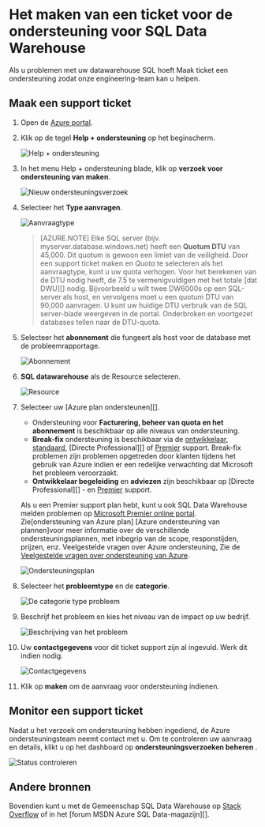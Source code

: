<properties
   pageTitle="Het maken van een ticket voor de ondersteuning voor SQL Data Warehouse | Microsoft Azure"
   description="Het maken van een support ticket in Azure SQL Data Warehouse."
   services="sql-data-warehouse"
   documentationCenter="NA"
   authors="sonyam"
   manager="barbkess"
   editor=""/>

<tags
   ms.service="sql-data-warehouse"
   ms.devlang="NA"
   ms.topic="get-started-article"
   ms.tgt_pltfrm="NA"
   ms.workload="data-services"
   ms.date="09/01/2016"
   ms.author="sonyama;barbkess"/>

# <a name="how-to-create-a-support-ticket-for-sql-data-warehouse"></a>Het maken van een ticket voor de ondersteuning voor SQL Data Warehouse
 
Als u problemen met uw datawarehouse SQL hoeft Maak ticket een ondersteuning zodat onze engineering-team kan u helpen.

## <a name="create-a-support-ticket"></a>Maak een support ticket

1. Open de [Azure portal][].

2. Klik op de tegel **Help + ondersteuning** op het beginscherm.

    ![Help + ondersteuning](./media/sql-data-warehouse-get-started-create-support-ticket/help-support.png)

3. In het menu Help + ondersteuning blade, klik op **verzoek voor ondersteuning van maken**.

    ![Nieuw ondersteuningsverzoek](./media/sql-data-warehouse-get-started-create-support-ticket/create-support-request.png)
    
    <a name="request-quota-change"></a> 

4. Selecteer het **Type aanvragen**.

    ![Aanvraagtype](./media/sql-data-warehouse-get-started-create-support-ticket/request-type.png)
    
    >[AZURE.NOTE]  Elke SQL server (bijv. myserver.database.windows.net) heeft een **Quotum DTU** van 45,000. Dit quotum is gewoon een limiet van de veiligheid. Door een support ticket maken en *Quota* te selecteren als het aanvraagtype, kunt u uw quota verhogen. Voor het berekenen van de DTU nodig heeft, de 7.5 te vermenigvuldigen met het totale [dat DWU][] nodig. Bijvoorbeeld u wilt twee DW6000s op een SQL-server als host, en vervolgens moet u een quotum DTU van 90,000 aanvragen.  U kunt uw huidige DTU verbruik van de SQL server-blade weergeven in de portal. Onderbroken en voortgezet databases tellen naar de DTU-quota. 

5. Selecteer het **abonnement** die fungeert als host voor de database met de probleemrapportage.

    ![Abonnement](./media/sql-data-warehouse-get-started-create-support-ticket/subscription.png)

6. **SQL datawarehouse** als de Resource selecteren.

    ![Resource](./media/sql-data-warehouse-get-started-create-support-ticket/resource.png)

7. Selecteer uw [Azure plan ondersteunen][].

    - Ondersteuning voor **Facturering, beheer van quota en het abonnement** is beschikbaar op alle niveaus van ondersteuning.
    - **Break-fix** ondersteuning is beschikbaar via de [ontwikkelaar][], [standaard][], [Directe Professional][] of [Premier][] support. Break-fix problemen zijn problemen opgetreden door klanten tijdens het gebruik van Azure indien er een redelijke verwachting dat Microsoft het probleem veroorzaakt.
    - **Ontwikkelaar begeleiding** en **adviezen** zijn beschikbaar op [Directe Professional][] - en [Premier][] support. 
    
    Als u een Premier support plan hebt, kunt u ook SQL Data Warehouse melden problemen op [Microsoft Premier online portal][].  Zie[ondersteuning van Azure plan] [Azure ondersteuning van plannen]voor meer informatie over de verschillende ondersteuningsplannen, met inbegrip van de scope, responstijden, prijzen, enz.  Veelgestelde vragen over Azure ondersteuning, Zie de [Veelgestelde vragen over ondersteuning van Azure][].  

    ![Ondersteuningsplan](./media/sql-data-warehouse-get-started-create-support-ticket/support-plan.png)

8. Selecteer het **probleemtype** en de **categorie**.

    ![De categorie type probleem](./media/sql-data-warehouse-get-started-create-support-ticket/problem-type-category.png)

9. Beschrijf het probleem en kies het niveau van de impact op uw bedrijf.

    ![Beschrijving van het probleem](./media/sql-data-warehouse-get-started-create-support-ticket/problem-description.png)

10. Uw **contactgegevens** voor dit ticket support zijn al ingevuld. Werk dit indien nodig.

    ![Contactgegevens](./media/sql-data-warehouse-get-started-create-support-ticket/contact-info.png)

11. Klik op **maken** om de aanvraag voor ondersteuning indienen.


## <a name="monitor-a-support-ticket"></a>Monitor een support ticket

Nadat u het verzoek om ondersteuning hebben ingediend, de Azure ondersteuningsteam neemt contact met u. Om te controleren uw aanvraag en details, klikt u op het dashboard op **ondersteuningsverzoeken beheren** .

![Status controleren](./media/sql-data-warehouse-get-started-create-support-ticket/check-status.png)

## <a name="other-resources"></a>Andere bronnen

Bovendien kunt u met de Gemeenschap SQL Data Warehouse op [Stack Overflow][] of in het [forum MSDN Azure SQL Data-magazijn][].

<!--Image references--> 

<!--Article references--> 
[DWU]: ./sql-data-warehouse-overview-what-is.md#data-warehouse-units

<!--MSDN references--> 

<!--Other web references--> 
[Azure portal]: https://portal.azure.com/
[Azure ondersteuningsplan]: https://azure.microsoft.com/support/plans/?WT.mc_id=Support_Plan_510979/  
[Ontwikkelaar]: https://azure.microsoft.com/support/plans/developer/  
[Standaard]: https://azure.microsoft.com/support/plans/standard/  
[Professionele Direct]: https://azure.microsoft.com/support/plans/prodirect/  
[Premier]: https://azure.microsoft.com/support/plans/premier/  
[Veelgestelde vragen over ondersteuning van Azure]: https://azure.microsoft.com/support/faq/
[Microsoft Premier online portal]: https://premier.microsoft.com/
[Stack Overflow]: https://stackoverflow.com/questions/tagged/azure-sqldw/
[Azure SQL gegevens magazijn MSDN-forum]: https://social.msdn.microsoft.com/Forums/home?forum=AzureSQLDataWarehouse/

